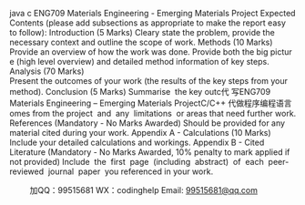 java c
ENG709 Materials Engineering - Emerging Materials Project
Expected Contents (please add subsections as appropriate to make the report easy to follow): 
Introduction (5 Marks) 
Cleary state the problem, provide the necessary context and outline the scope of work.
Methods (10 Marks) 
Provide an overview of how the work was done. Provide both the big picture (high level overview) and detailed method information of key steps.
Analysis (70 Marks) 
Present the outcomes of your work (the results of the key steps from your method).
Conclusion (5 Marks) 
Summarise  the key outc代 写ENG709 Materials Engineering – Emerging Materials ProjectC/C++
代做程序编程语言omes from the project  and  any  limitations  or areas that need further work.
References (Mandatory - No Marks Awarded) 
Should be provided for any material cited during your work.
Appendix A - Calculations (10 Marks) 
Include your detailed calculations and workings.
Appendix B - Cited Literature (Mandatory - No Marks Awarded, 10% penalty to mark applied if not provided) 
Include  the  first  page  (including  abstract)  of  each  peer-reviewed  journal  paper  you referenced in your work.













         
加QQ：99515681  WX：codinghelp  Email: 99515681@qq.com
